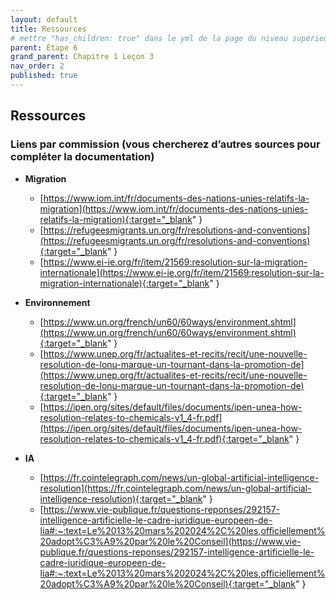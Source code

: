 ```yaml
---
layout: default
title: Ressources
# mettre "has_children: true" dans le yml de la page du niveau supérieur
parent: Étape 6
grand_parent: Chapitre 1 Leçon 3
nav_order: 2
published: true
---
```

## Ressources

### **Liens par commission (vous chercherez d’autres sources pour compléter la documentation)**  

- **Migration**
    - [https://www.iom.int/fr/documents-des-nations-unies-relatifs-la-migration](https://www.iom.int/fr/documents-des-nations-unies-relatifs-la-migration){:target="_blank" }
    - [https://refugeesmigrants.un.org/fr/resolutions-and-conventions](https://refugeesmigrants.un.org/fr/resolutions-and-conventions){:target="_blank" }
    - [https://www.ei-ie.org/fr/item/21569:resolution-sur-la-migration-internationale](https://www.ei-ie.org/fr/item/21569:resolution-sur-la-migration-internationale){:target="_blank" }

- **Environnement**
    - [https://www.un.org/french/un60/60ways/environment.shtml](https://www.un.org/french/un60/60ways/environment.shtml){:target="_blank" }
    - [https://www.unep.org/fr/actualites-et-recits/recit/une-nouvelle-resolution-de-lonu-marque-un-tournant-dans-la-promotion-de](https://www.unep.org/fr/actualites-et-recits/recit/une-nouvelle-resolution-de-lonu-marque-un-tournant-dans-la-promotion-de){:target="_blank" }
    - [https://ipen.org/sites/default/files/documents/ipen-unea-how-resolution-relates-to-chemicals-v1_4-fr.pdf](https://ipen.org/sites/default/files/documents/ipen-unea-how-resolution-relates-to-chemicals-v1_4-fr.pdf){:target="_blank" }

- **IA** 
    - [https://fr.cointelegraph.com/news/un-global-artificial-intelligence-resolution](https://fr.cointelegraph.com/news/un-global-artificial-intelligence-resolution){:target="_blank" }
    - [https://www.vie-publique.fr/questions-reponses/292157-intelligence-artificielle-le-cadre-juridique-europeen-de-lia#:~:text=Le%2013%20mars%202024%2C%20les,officiellement%20adopt%C3%A9%20par%20le%20Conseil](https://www.vie-publique.fr/questions-reponses/292157-intelligence-artificielle-le-cadre-juridique-europeen-de-lia#:~:text=Le%2013%20mars%202024%2C%20les,officiellement%20adopt%C3%A9%20par%20le%20Conseil){:target="_blank" }